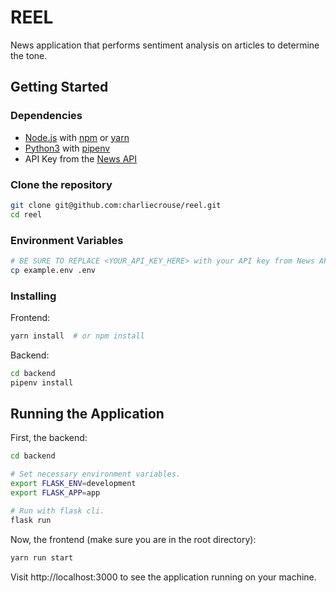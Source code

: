 # REEL

News application that performs sentiment analysis on articles to determine the tone.

## Getting Started

### Dependencies

* [Node.js](https://nodejs.org/en/) with [npm](https://www.npmjs.com/) or [yarn](https://yarnpkg.com/lang/en/)
* [Python3](https://www.python.org/download/releases/3.0/) with [pipenv](https://docs.pipenv.org/)
* API Key from the [News API](https://newsapi.org/)

### Clone the repository

```sh
git clone git@github.com:charliecrouse/reel.git
cd reel
```

### Environment Variables

```sh
# BE SURE TO REPLACE <YOUR_API_KEY_HERE> with your API key from News API
cp example.env .env
```

### Installing

Frontend:
```sh
yarn install  # or npm install
```

Backend:
```sh
cd backend
pipenv install
```

## Running the Application

First, the backend:
```sh
cd backend

# Set necessary environment variables.
export FLASK_ENV=development
export FLASK_APP=app

# Run with flask cli.
flask run
```

Now, the frontend (make sure you are in the root directory):
```sh
yarn run start
```

Visit http://localhost:3000 to see the application running on your machine.
